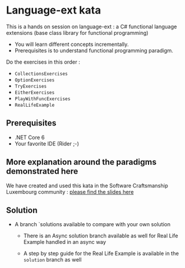 # Language-ext kata

This is a hands on session on language-ext : a C# functional language extensions (base class library for functional programming)
* You will learn different concepts incrementally.
* Prerequisites is to understand functional programming paradigm. 

Do the exercises in this order :

* `CollectionsExercises`
* `OptionExercises`
* `TryExercises`
* `EitherExercises`
* `PlayWithFuncExercises`
* `RealLifeExample`

## Prerequisites
* .NET Core 6
* Your favorite IDE (Rider ;-)

## More explanation around the paradigms demonstrated here
We have created and used this kata in the Software Craftsmanship Luxembourg community : [please find the slides here](https://speakerdeck.com/thirion/functional-programming-made-easy-in-java-and-c-number)

## Solution
* A branch `solutions available to compare with your own solution
	* There is an Async solution branch available as well for Real Life Example handled in an async way 

	* A step by step guide for the Real Life Example is available in the `solution` branch as well